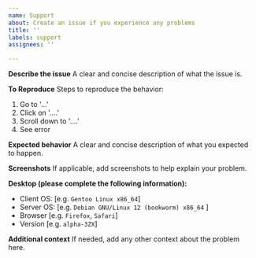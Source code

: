 ```yaml
---
name: Support
about: Create an issue if you experience any problems
title: ''
labels: support
assignees: ''

---
```


**Describe the issue**
A clear and concise description of what the issue is.

**To Reproduce**
Steps to reproduce the behavior:
1. Go to '...'
2. Click on '....'
3. Scroll down to '....'
4. See error

**Expected behavior**
A clear and concise description of what you expected to happen.

**Screenshots**
If applicable, add screenshots to help explain your problem.

**Desktop (please complete the following information):**
 - Client OS: [e.g. `Gentoo Linux x86_64`] 
 - Server OS: [e.g. `Debian GNU/Linux 12 (bookworm) x86_64` ]
 - Browser [e.g. `Firefox`, `Safari`]
 - Version [e.g. `alpha-3ZX`]

**Additional context**
If needed, add any other context about the problem here.
